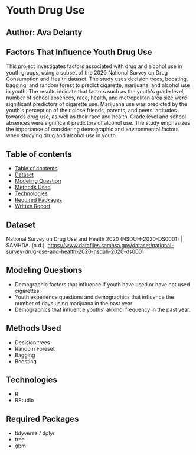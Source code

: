 # Youth Drug Use
## Author: Ava Delanty 
## Factors That Influence Youth Drug Use

This project investigates factors associated with drug and alcohol use in youth groups, using a subset of the 2020 National Survey on Drug Consumption and Health dataset. The study uses decision trees, boosting, bagging, and random forest to predict cigarette, marijuana, and alcohol use in youth. The results indicate that factors such as the youth's grade level, number of school absences, race, health, and metropolitan area size were significant predictors of cigarette use. Marijuana use was predicted by the youth's perception of their close friends, parents, and peers' attitudes towards drug use, as well as their race and health. Grade level and school absences were significant predictors of alcohol use. The study emphasizes the importance of considering demographic and environmental factors when studying drug and alcohol use in youth.



## Table of contents
- [Table of contents](#table-of-contents)
- [Dataset](#dataset)
- [Modeling Question](#modeling-question)
- [Methods Used](#methods-used)
- [Technologies](#technologies)
- [Required Packages](#required-packages)
- [Written Report](#written-report)

## Dataset
National Survey on Drug Use and Health 2020 (NSDUH-2020-DS0001) | SAMHDA. (n.d.). https://www.datafiles.samhsa.gov/dataset/national-survey-drug-use-and-health-2020-nsduh-2020-ds0001


## Modeling Questions
- Demographic factors that influence if youth have used or have not used cigarettes. 
- Youth experience questions and demographics that influence the number of days using marijuana in the past year
- Demographics that influence youths' alcohol frequency in the past year.


## Methods Used
- Decision trees
- Random Foreset
- Bagging
- Boosting

## Technologies
- R
- RStudio

## Required Packages
- tidyverse / dplyr
- tree
- gbm
